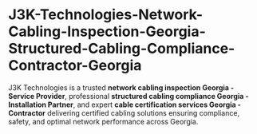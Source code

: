 # J3K-Technologies-Network-Cabling-Inspection-Georgia-Structured-Cabling-Compliance-Contractor-Georgia
J3K Technologies is a trusted **network cabling inspection Georgia - Service Provider**, professional **structured cabling compliance Georgia - Installation Partner**, and expert **cable certification services Georgia - Contractor** delivering certified cabling solutions ensuring compliance, safety, and optimal network performance across Georgia.
